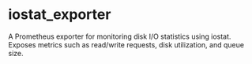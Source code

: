 # iostat_exporter
A Prometheus exporter for monitoring disk I/O statistics using iostat.  Exposes metrics such as read/write requests, disk utilization, and queue size.
